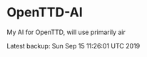 # OpenTTD-AI
My AI for OpenTTD, will use primarily air

Latest backup: Sun Sep 15 11:26:01 UTC 2019
